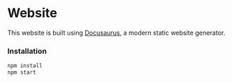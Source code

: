 # Website

This website is built using <u>Docusaurus</u>, a modern static website generator.

### Installation

```bash
npm install
npm start
```

<!-- Testing documentation -->